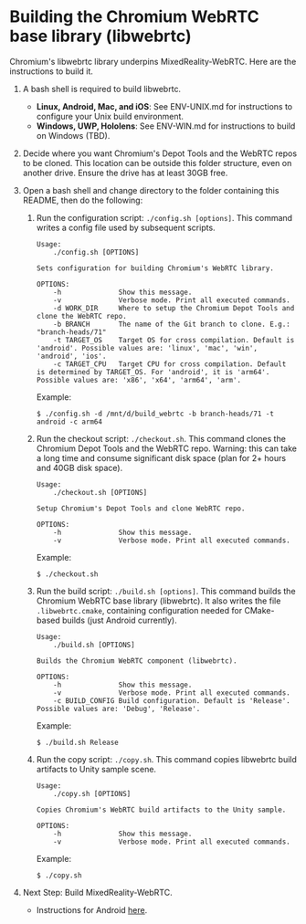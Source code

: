 # Building the Chromium WebRTC base library (libwebrtc)

Chromium's libwebrtc library underpins MixedReality-WebRTC. Here are the instructions to build it.

1. A bash shell is required to build libwebrtc.
    * **Linux, Android, Mac, and iOS**: See ENV-UNIX.md for instructions to configure your Unix build environment.
    * **Windows, UWP, Hololens**: See ENV-WIN.md for instructions to build on Windows (TBD).

2. Decide where you want Chromium's Depot Tools and the WebRTC repos to be cloned. This location can be outside this folder structure, even on another drive. Ensure the drive has at least 30GB free.

3. Open a bash shell and change directory to the folder containing this README, then do the following:

    1. Run the configuration script: `./config.sh [options]`. This command writes a config file used by subsequent scripts.

        ```
        Usage:
            ./config.sh [OPTIONS]

        Sets configuration for building Chromium's WebRTC library.

        OPTIONS:
            -h              Show this message.
            -v              Verbose mode. Print all executed commands.
            -d WORK_DIR     Where to setup the Chromium Depot Tools and clone the WebRTC repo.
            -b BRANCH       The name of the Git branch to clone. E.g.: "branch-heads/71"
            -t TARGET_OS    Target OS for cross compilation. Default is 'android'. Possible values are: 'linux', 'mac', 'win', 'android', 'ios'.
            -c TARGET_CPU   Target CPU for cross compilation. Default is determined by TARGET_OS. For 'android', it is 'arm64'. Possible values are: 'x86', 'x64', 'arm64', 'arm'.
        ```

        Example:
        ```
        $ ./config.sh -d /mnt/d/build_webrtc -b branch-heads/71 -t android -c arm64
        ```

    2. Run the checkout script: `./checkout.sh`. This command clones the Chromium Depot Tools and the WebRTC repo. Warning: this can take a long time and consume significant disk space (plan for 2+ hours and 40GB disk space).

        ```
        Usage:
            ./checkout.sh [OPTIONS]

        Setup Chromium's Depot Tools and clone WebRTC repo.

        OPTIONS:
            -h              Show this message.
            -v              Verbose mode. Print all executed commands.
        ```

        Example:
        ```
        $ ./checkout.sh
        ```

    3. Run the build script: `./build.sh [options]`. This command builds the Chromium WebRTC base library (libwebrtc). It also writes the file `.libwebrtc.cmake`, containing configuration needed for CMake-based builds (just Android currently).

        ```
        Usage:
            ./build.sh [OPTIONS]

        Builds the Chromium WebRTC component (libwebrtc).

        OPTIONS:
            -h              Show this message.
            -v              Verbose mode. Print all executed commands.
            -c BUILD_CONFIG Build configuration. Default is 'Release'. Possible values are: 'Debug', 'Release'.
        ```

        Example:
        ```
        $ ./build.sh Release
        ```

    4. Run the copy script: `./copy.sh`. This command copies libwebrtc build artifacts to Unity sample scene.

        ```
        Usage:
            ./copy.sh [OPTIONS]

        Copies Chromium's WebRTC build artifacts to the Unity sample.

        OPTIONS:
            -h              Show this message.
            -v              Verbose mode. Print all executed commands.
        ```

        Example:
        ```
        $ ./copy.sh
        ```

4. Next Step: Build MixedReality-WebRTC.
    - Instructions for Android [here](../android/README.md).
